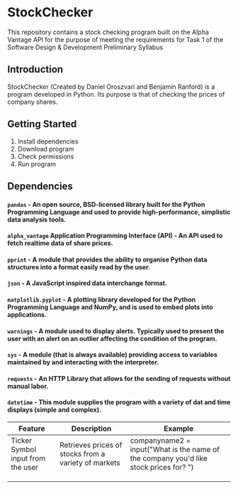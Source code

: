 # StockChecker

This repository contains a stock checking program built on the Alpha Vantage API for the purpose of meeting the requirements for Task 1 of the Software Design &amp; Development Preliminary Syllabus

## Introduction
StockChecker (Created by Daniel Oroszvari and Benjamin Ranford) is a program developed in Python. Its purpose is that of checking the prices of company shares.

## Getting Started
1. Install dependencies
2. Download program
3. Check permissions
4. Run program



## Dependencies
#### `pandas` - An open source, BSD-licensed library built for the Python Programming Language and used to provide high-performance, simplistic data analysis tools.

#### `alpha_vantage` Application Programming Interface (API) - An API used to fetch realtime data of share prices.

#### `pprint` - A module that provides the ability to organise Python data structures into a format easily read by the user.

#### `json` - A JavaScript inspired data interchange format.

#### `matplotlib.pyplot` - A plotting library developed for the Python Programming Language and NumPy, and is used to embed plots into applications.

#### `warnings` - A module used to display alerts. Typically used to present the user with an alert on an outlier affecting the condition of the program.

#### `sys` - A module (that is always available) providing access to variables maintained by and interacting with the interpreter.

#### `requests` - An HTTP Library that allows for the sending of requests without manual labor.

#### `datetime` - This module supplies the program with a variety of dat and time displays (simple and complex). 

|     Feature    |  Description  |    Example   |
|----------------|---------------|--------------|
|   Ticker Symbol input from the user             |   Retrieves prices of stocks from a variety of markets             |  companyname2 = input("What is the name of the company you'd like stock prices for? ")            |
|                |               |              |
|                |               |              |
|                |               |              |
